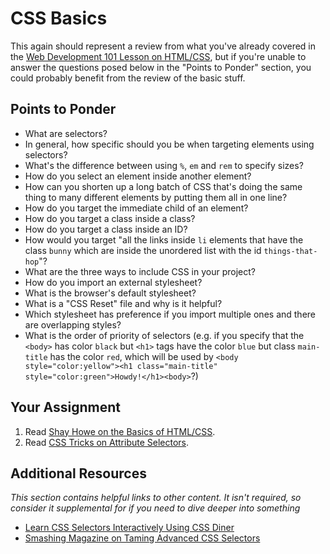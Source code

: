 # CSS Basics

This again should represent a review from what you've already covered in the [Web Development 101 Lesson on HTML/CSS](/web-development-101/html-and-css-basics), but if you're unable to answer the questions posed below in the "Points to Ponder" section, you could probably benefit from the review of the basic stuff.

## Points to Ponder

* What are selectors?
* In general, how specific should you be when targeting elements using selectors?
* What's the difference between using `%`, `em` and `rem` to specify sizes?
* How do you select an element inside another element?
* How can you shorten up a long batch of CSS that's doing the same thing to many different elements by putting them all in one line?
* How do you target the immediate child of an element?
* How do you target a class inside a class?
* How do you target a class inside an ID?
* How would you target "all the links inside `li` elements that have the class `bunny` which are inside the unordered list with the id `things-that-hop`"?
* What are the three ways to include CSS in your project?
* How do you import an external stylesheet?
* What is the browser's default stylesheet?
* What is a "CSS Reset" file and why is it helpful?
* Which stylesheet has preference if you import multiple ones and there are overlapping styles?
* What is the order of priority of selectors (e.g. if you specify that the `<body>` has color `black` but `<h1>` tags have the color `blue` but class `main-title` has the color `red`, which will be used by `<body style="color:yellow"><h1 class="main-title" style="color:green">Howdy!</h1><body>`?)

## Your Assignment

1. Read [Shay Howe on the Basics of HTML/CSS](http://learn.shayhowe.com/html-css/terminology-syntax-intro).
2. Read [CSS Tricks on Attribute Selectors](https://css-tricks.com/attribute-selectors/).

## Additional Resources

*This section contains helpful links to other content. It isn't required, so consider it supplemental for if you need to dive deeper into something*

* [Learn CSS Selectors Interactively Using CSS Diner](http://flukeout.github.io/)
* [Smashing Magazine on Taming Advanced CSS Selectors](http://coding.smashingmagazine.com/2009/08/17/taming-advanced-css-selectors/)
